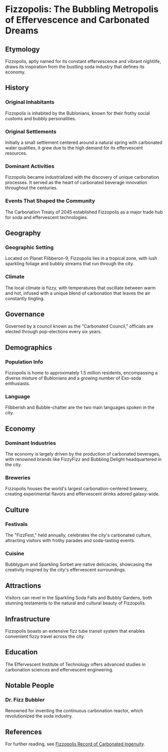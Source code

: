 # Fizzopolis: The Bubbling Metropolis of Effervescence and Carbonated Dreams

## Etymology
Fizzopolis, aptly named for its constant effervescence and vibrant nightlife, draws its inspiration from the bustling soda industry that defines its economy.

## History

### Original Inhabitants
Fizzopolis is inhabited by the Bublonians, known for their frothy social customs and bubbly personalities.

### Original Settlements
Initially a small settlement centered around a natural spring with carbonated water qualities, it grew due to the high demand for its effervescent resources.

### Dominant Activities
Fizzopolis became industrialized with the discovery of unique carbonation processes. It served as the heart of carbonated beverage innovation throughout the centuries.

### Events That Shaped the Community
The Carbonation Treaty of 2045 established Fizzopolis as a major trade hub for soda and effervescent technologies.

## Geography

### Geographic Setting
Located on Planet Flibberon-9, Fizzopolis lies in a tropical zone, with lush sparkling foliage and bubbly streams that run through the city.

### Climate
The local climate is fizzy, with temperatures that oscillate between warm and hot, infused with a unique blend of carbonation that leaves the air constantly tingling.

## Governance
Governed by a council known as the "Carbonated Council," officials are elected through pop-elections every six years.

## Demographics

### Population Info
Fizzopolis is home to approximately 1.5 million residents, encompassing a diverse mixture of Bublonians and a growing number of Exo-soda enthusiasts.

### Language
Flibberish and Bubble-chatter are the two main languages spoken in the city.

## Economy

### Dominant Industries
The economy is largely driven by the production of carbonated beverages, with renowned brands like FizzyFizz and Bubbling Delight headquartered in the city.

### Breweries
Fizzopolis houses the world's largest carbonation-centered brewery, creating experimental flavors and effervescent drinks adored galaxy-wide.

## Culture

### Festivals
The "FizzFest," held annually, celebrates the city's carbonated culture, attracting visitors with frothy parades and soda-tasting events.

### Cuisine
Bubblygum and Sparkling Sorbet are native delicacies, showcasing the creativity inspired by the city's effervescent surroundings.

## Attractions
Visitors can revel in the Sparkling Soda Falls and Bubbly Gardens, both stunning testaments to the natural and cultural beauty of Fizzopolis.

## Infrastructure
Fizzopolis boasts an extensive fizz tube transit system that enables convenient fizzy travel across the city.

## Education
The Effervescent Institute of Technology offers advanced studies in carbonation sciences and effervescent engineering.

## Notable People

### Dr. Fizz Bubbler
Renowned for inventing the continuous carbonation reactor, which revolutionized the soda industry.

## References
For further reading, see [Fizzopolis Record of Carbonated Ingenuity](https://www.fizzopolis.gov/information).
